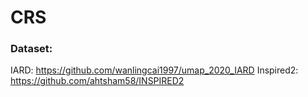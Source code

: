 # CRS

### Dataset:
IARD: https://github.com/wanlingcai1997/umap_2020_IARD
Inspired2: https://github.com/ahtsham58/INSPIRED2

